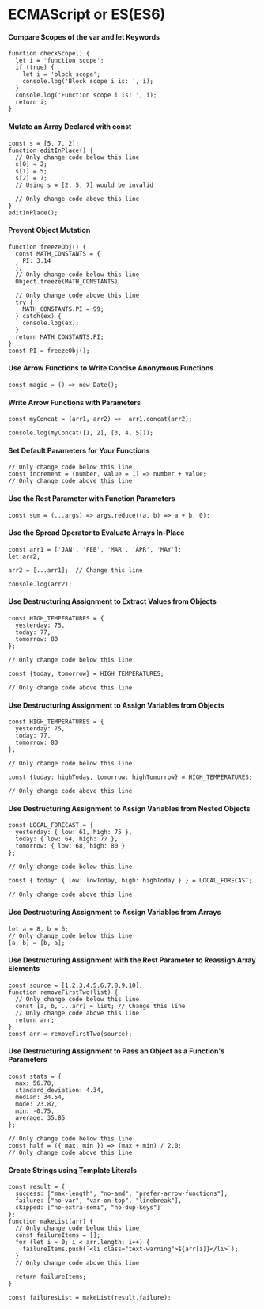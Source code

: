 # ECMAScript or ES(ES6)

#### Compare Scopes of the var and let Keywords
```
function checkScope() {
  let i = 'function scope';
  if (true) {
    let i = 'block scope';
    console.log('Block scope i is: ', i);
  }
  console.log('Function scope i is: ', i);
  return i;
}
```

#### Mutate an Array Declared with const
```
const s = [5, 7, 2];
function editInPlace() {
  // Only change code below this line
  s[0] = 2;
  s[1] = 5;
  s[2] = 7;
  // Using s = [2, 5, 7] would be invalid

  // Only change code above this line
}
editInPlace();
```

#### Prevent Object Mutation
```
function freezeObj() {
  const MATH_CONSTANTS = {
    PI: 3.14
  };
  // Only change code below this line
  Object.freeze(MATH_CONSTANTS)

  // Only change code above this line
  try {
    MATH_CONSTANTS.PI = 99;
  } catch(ex) {
    console.log(ex);
  }
  return MATH_CONSTANTS.PI;
}
const PI = freezeObj();
```

#### Use Arrow Functions to Write Concise Anonymous Functions
```
const magic = () => new Date();
```

#### Write Arrow Functions with Parameters
```
const myConcat = (arr1, arr2) =>  arr1.concat(arr2);

console.log(myConcat([1, 2], [3, 4, 5]));
```

#### Set Default Parameters for Your Functions
```
// Only change code below this line
const increment = (number, value = 1) => number + value;
// Only change code above this line
```

#### Use the Rest Parameter with Function Parameters
```
const sum = (...args) => args.reduce((a, b) => a + b, 0);
```

#### Use the Spread Operator to Evaluate Arrays In-Place
```
const arr1 = ['JAN', 'FEB', 'MAR', 'APR', 'MAY'];
let arr2;

arr2 = [...arr1];  // Change this line

console.log(arr2);
```

#### Use Destructuring Assignment to Extract Values from Objects
```
const HIGH_TEMPERATURES = {
  yesterday: 75,
  today: 77,
  tomorrow: 80
};

// Only change code below this line

const {today, tomorrow} = HIGH_TEMPERATURES;

// Only change code above this line
```

#### Use Destructuring Assignment to Assign Variables from Objects
```
const HIGH_TEMPERATURES = {
  yesterday: 75,
  today: 77,
  tomorrow: 80
};

// Only change code below this line

const {today: highToday, tomorrow: highTomorrow} = HIGH_TEMPERATURES; 

// Only change code above this line
```

#### Use Destructuring Assignment to Assign Variables from Nested Objects
``` 
const LOCAL_FORECAST = {
  yesterday: { low: 61, high: 75 },
  today: { low: 64, high: 77 },
  tomorrow: { low: 68, high: 80 }
};

// Only change code below this line

const { today: { low: lowToday, high: highToday } } = LOCAL_FORECAST;

// Only change code above this line
```

#### Use Destructuring Assignment to Assign Variables from Arrays
```
let a = 8, b = 6;
// Only change code below this line
[a, b] = [b, a];
```

#### Use Destructuring Assignment with the Rest Parameter to Reassign Array Elements
```
const source = [1,2,3,4,5,6,7,8,9,10];
function removeFirstTwo(list) {
  // Only change code below this line
  const [a, b, ...arr] = list; // Change this line
  // Only change code above this line
  return arr;
}
const arr = removeFirstTwo(source);
```

#### Use Destructuring Assignment to Pass an Object as a Function's Parameters
```
const stats = {
  max: 56.78,
  standard_deviation: 4.34,
  median: 34.54,
  mode: 23.87,
  min: -0.75,
  average: 35.85
};

// Only change code below this line
const half = ({ max, min }) => (max + min) / 2.0;
// Only change code above this line
```

#### Create Strings using Template Literals
```
const result = {
  success: ["max-length", "no-amd", "prefer-arrow-functions"],
  failure: ["no-var", "var-on-top", "linebreak"],
  skipped: ["no-extra-semi", "no-dup-keys"]
};
function makeList(arr) {
  // Only change code below this line
  const failureItems = [];
  for (let i = 0; i < arr.length; i++) {
    failureItems.push(`<li class="text-warning">${arr[i]}</li>`);
  }
  // Only change code above this line

  return failureItems;
}

const failuresList = makeList(result.failure);
```

